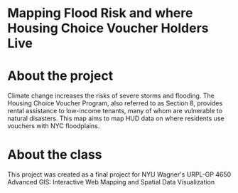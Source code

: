 # Mapping Flood Risk and where Housing Choice Voucher Holders Live

# About the project
Climate change increases the risks of severe storms and flooding. The Housing Choice Voucher Program, also referred to as Section 8, provides rental assistance to low-income tenants, many of whom are vulnerable to natural disasters. This map aims to map HUD data on where residents use vouchers with NYC floodplains.

# About the class
This project was created as a final project for NYU Wagner's URPL-GP 4650 Advanced GIS: Interactive Web Mapping and Spatial Data Visualization
